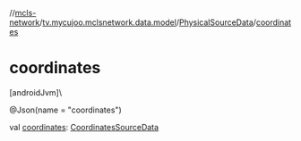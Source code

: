 //[mcls-network](../../../index.md)/[tv.mycujoo.mclsnetwork.data.model](../index.md)/[PhysicalSourceData](index.md)/[coordinates](coordinates.md)

# coordinates

[androidJvm]\

@Json(name = &quot;coordinates&quot;)

val [coordinates](coordinates.md): [CoordinatesSourceData](../-coordinates-source-data/index.md)
